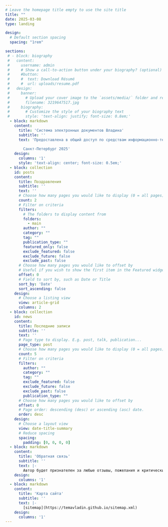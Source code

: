 ```yaml
---
# Leave the homepage title empty to use the site title
title: ""
date: 2025-03-08
type: landing

design:
  # Default section spacing
  spacing: "1rem"

sections:
 # - block: biography
 #   content:
 #     username: admin
 #     # Show a call-to-action button under your biography? (optional)
 #     #button:
 #     #  text: Download Résumé
 #     #  url: uploads/resume.pdf
 #   design:
 #     banner:
 #       # Upload your cover image to the `assets/media/` folder and reference it here
 #       filename: 3219647517.jpg
 #     biography:
 #       # Customize the style of your biography text
 #       style: 'text-align: justify; font-size: 0.8em;'
  - block: markdown
    content:
      title: 'Система электронных документов Владина'
      subtitle: ''
      text: 'Предоставлена в общий доступ по средствам информационно-телекоммуникационной сети Интернет.
      
        Санкт-Петербург 2025'
    design:
      columns: '1'
      style: 'text-align: center; font-size: 0.5em;'
  - block: collection
    id: posts
    content:
      title: Поздравления
      subtitle: ''
      text: ''
      # Choose how many pages you would like to display (0 = all pages)
      count: 2
      # Filter on criteria
      filters:
        # The folders to display content from
        folders:
          - main
        author: ""
        category: ""
        tag: ""
        publication_type: ""
        featured_only: false
        exclude_featured: false
        exclude_future: false
        exclude_past: false
      # Choose how many pages you would like to offset by
      # Useful if you wish to show the first item in the Featured widget
      offset: 0
      # Field to sort by, such as Date or Title
      sort_by: 'Date'
      sort_ascending: false
    design:
      # Choose a listing view
      view: article-grid
      columns: 2
  - block: collection
    id: news
    content:
      title: Последние записи
      subtitle: ''
      text: ''
      # Page type to display. E.g. post, talk, publication...
      page_type: post
      # Choose how many pages you would like to display (0 = all pages)
      count: 5
      # Filter on criteria
      filters:
        author: ""
        category: ""
        tag: ""
        exclude_featured: false
        exclude_future: false
        exclude_past: false
        publication_type: ""
      # Choose how many pages you would like to offset by
      offset: 0
      # Page order: descending (desc) or ascending (asc) date.
      order: desc
    design:
      # Choose a layout view
      view: date-title-summary
      # Reduce spacing
      spacing:
        padding: [0, 0, 0, 0]
  - block: markdown
    content:
      title: 'Обратная связь'
      subtitle: ''
      text: |-
        Автор будет признателен за любые отзывы, пожелания и критические замечания, которые можно присылать в сообщения [Вконтакте](https://vk.com/temavladin) .
    design:
      columns: '1'
  - block: markdown
    content:
      title: 'Карта сайта'
      subtitle: ''
      text: |-
        [sitemap](https://temavladin.github.io/sitemap.xml)
    design:
      columns: '1'
---
```

